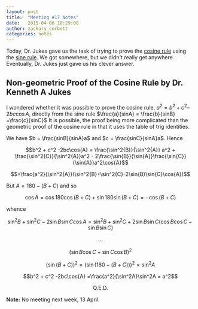 ```yaml
---
layout: post
title:  "Meeting #17 Notes"
date:   2015-04-06 18:29:00
author: zackary_corbett
categories: notes
---
```


Today, Dr. Jukes gave us the task of trying to prove the [cosine rule][] using the [sine rule][]. We got somewhere, but we didn't really get anywhere. Eventually, Dr. Jukes just gave us his clever answer.

## Non-geometric Proof of the Cosine Rule by Dr. Kenneth A Jukes

I wondered whether it was possible to prove the cosine rule, $a^2 = b^2 + c^2 – 2bc\cos{A}$, directly from the sine rule $\frac{a}{sinA} = \frac{b}{sinB} =\frac{c}{sinC}$ It is possible, the proof being more complicated than the geometric proof of the cosine rule in that it uses the table of trig identities.

We have $b = \frac{sinB}{sinA}a$ and $c = \frac{sinC}{sinA}a$. Hence

$$b^2 + c^2 -2bc\cos{A} = \frac{\sin^2{B}}{\sin^2{A}} a^2 + \frac{\sin^2{C}}{\sin^2{A}}a^2 - 2\frac{\sin{B}}{\sin{A}}\frac{\sin{C}}{\sin{A}}a^2\cos{A}$$

$$=\frac{a^2}{\sin^2{A}}(\sin^2{B}+\sin^2{C}-2\sin{B}\sin{C}\cos{A})$$

But $A = 180 - (B+C)$ and so

$$\cos{A} = \cos180\cos(B+C) + \sin180\sin(B+C) = - \cos(B+C)$$

whence

$$\sin^2B+\sin^2C-2\sin{B}\sin{C}\cos{A} = \sin^2B+\sin^2C+2\sin{B}\sin{C}(\cos{B}\cos{C} - \sin{B}\sin{C})$$

$$\ldots$$

$$(\sin{B}\cos{C} + \sin{C}\cos{B})^2$$

$$(\sin(B+C))^2={(\sin(180-(B+C)))^2}=\sin^2A$$

$$b^2 + c^2 -2bc\cos{A} =\frac{a^2}{\sin^2A}\sin^2A = a^2$$

$$\text{Q.E.D.}$$


**Note:** No meeting next week, 13 April.

[cosine rule]: https://en.wikipedia.org/wiki/Law_of_cosines
[sine rule]: https://en.wikipedia.org/wiki/Law_of_sines